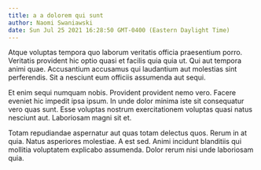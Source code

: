 ```yaml
---
title: a a dolorem qui sunt
author: Naomi Swaniawski
date: Sun Jul 25 2021 16:28:50 GMT-0400 (Eastern Daylight Time)
---
```

Atque voluptas tempora quo laborum veritatis officia praesentium porro. Veritatis provident hic optio quasi et facilis quia quia ut. Qui aut tempora animi quae. Accusantium accusamus qui laudantium aut molestias sint perferendis. Sit a nesciunt eum officiis assumenda aut sequi.

 Et enim sequi numquam nobis. Provident provident nemo vero. Facere eveniet hic impedit ipsa ipsum. In unde dolor minima iste sit consequatur vero quas sunt. Esse voluptas nostrum exercitationem voluptas quasi natus nesciunt aut. Laboriosam magni sit et.

 Totam repudiandae aspernatur aut quas totam delectus quos. Rerum in at quia. Natus asperiores molestiae. A est sed. Animi incidunt blanditiis qui mollitia voluptatem explicabo assumenda. Dolor rerum nisi unde laboriosam quia.